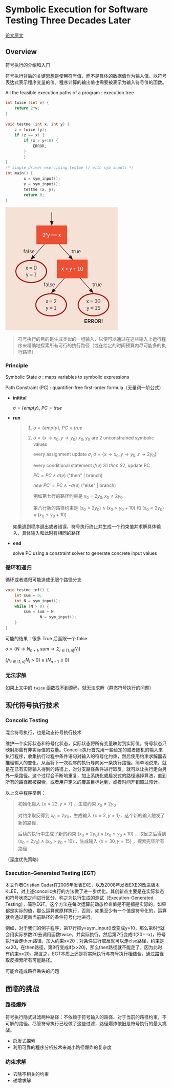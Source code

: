# Symbolic Execution for Software Testing Three Decades Later

[论文原文](https://dl.acm.org/doi/10.1145/2408776.2408795)

## Overview

符号执行的介绍和入门

符号执行背后的关键思想是使用符号值，而不是具体的数据值作为输入值，以符号表达式表示程序变量的值。程序计算的输出值也需要被表示为输入符号值的函数。

All the feasible execution paths of a program : execution tree

```c
int twice (int v) {
	return 2*v;
}

void testme (int x, int y) {
	z = twice (y);
	if (z == x) {
		if (x > y+10) {
			ERROR;
		}	
        }
}
/* simple driver exercising testme () with sym inputs */
int main() {
        x = sym_input();
        y = sym_input();
        testme (x, y);
        return 0;
}
```

![](../imgs/SymbolicExec-1.jpg)

> 符号执行的目的是生成类似的一组输入，以便可以通过在这些输入上运行程序来精确地探索所有可行的执行路径（或在给定的时间预算内尽可能多的执行路径）

### Principle

Symbolic State $\sigma$ : maps variables to symbolic expressions

Path Constraint (PC) : quantifier-free first-order formula（无量词一阶公式）

+ **initital**

  $\sigma = \{empty\},\ PC = true$

+ **run**

  > 1. $\sigma = \{empty\},\ PC = true$
  >
  > 2. $\sigma=\{x\rightarrow x_0,y\rightarrow y_0\}\ x_0,y_0$ are 2 unconstrained symbolic values 
  >
  >    every assignment update $\sigma$, $\sigma=\{x\rightarrow x_0,y\rightarrow y_0,z\rightarrow2y_0\}$
  >
  >    every conditional statement $if(e)\ S1\ then\ S2$, update PC 
  >
  >    $PC = PC\wedge \sigma(e)$ ("then" | branch)
  >
  >    $new\ PC' = PC\wedge \neg\sigma(e)$ ("else" | branch)
  >
  >    例如第七行的路径约束是 $x_0=2y_0, x_0\neq2y_0$
  >
  >    第八行新的路径约束是 $(x_0=2y_0)\wedge(x_0>y_0+10)$ 和 $(x_0=2y_0)\wedge(x_0\leq y_0+10)$
  >
  >    

  如果遇到程序退出或者错误，符号执行终止并生成一个约束值并求解具体输入，具体输入和此时有相同的路径

+ **end**

  solve PC using a constraint solver to generate concrete input values

### 循环和递归

循环或者递归可能造成无限个路径分支

```c
void testme_inf() {
	int sum = 0;
	int N = sym_input();
	while (N > 0) {
		sum = sum + N
               N = sym_input();
	}
}
```

可能的结果：很多 True 后面跟一个 false

$\sigma=\{N\rightarrow N_{n+1},sum\rightarrow \Sigma_{i\in[1,n]}N_i\}$

$(\bigwedge_{i\in[1,n]}N_i>0)\wedge (N_{n+1} \leq 0)$ 

### 无法求解

如果上文中的 `twice` 函数找不到源码，就无法求解（静态符号执行的问题）



## 现代符号执行技术

### Concolic Testing

混合符号执行，也是动态符号执行技术

维护一个实际状态和符号化状态，实际状态将所有变量映射到实际值，符号状态只映射那些有非实际值的变量。Concolic执行首先用一些给定的或者随机的输入来执行程序，收集执行过程中条件语句对输入的符号化约束，然后使用约束求解器去推理输入的变化，从而将下一次程序的执行导向另一条执行路径。简单地说来，就是在已有实际输入得到的路径上，对分支路径条件进行取反，就可以让执行走向另外一条路径。这个过程会不断地重复，加上系统化或启发式的路径选择算法，直到所有的路径都被探索，或者用户定义的覆盖目标达到，或者时间开销超过预计。

以上文中程序举例：

> 初始化输入 $\{x=22,y=7\}$ ，生成约束 $x_0 \neq 2y_0$
>
> 对约束取反得到 $x_0 = 2y_0$，生成输入 $\{x=2,y=1\}$，这个新的输入触发了新的路径，
>
> 后续的执行中生成了新的约束 $(x_0 = 2y_0)\wedge(x_0\leq y_0 +10)$ ，取反之后得到 $(x_0 = 2y_0)\wedge(x_0> y_0 +10)$ ，生成输入  $\{x=30,y=15\}$ ，探索完毕所有路径

（深度优先策略）

### Execution-Generated Testing (EGT)

本文作者Cristian Cadar在2006年发表EXE，以及2008年发表EXE的改进版本KLEE，对上述concolic执行的方法做了进一步优化。其创新点主要是在实际状态和符号状态之间进行区分，称之为执行生成的测试（Execution-Generated Testing），简称EGT。这个方法在每次运算前动态检查值是不是都是实际的，如果都是实际的值，那么运算就原样执行，否则，如果至少有一个值是符号化的，运算就会通过更新当前路径的条件符号化地进行。

例如，对于我们的例子程序，第17行把y=sym_input()改变成y=10，那么第6行就会用实际参数20去调用函数twice，并实际执行。然后第7行变成if(20==x)，符号执行会走then路径，加入约束x=20；对条件进行取反就可以走else路径，约束是x≠20。在then路径，第8行变成if(x>20)，那么then路径就不能走了，因为此时有约束x=20。简言之，EGT本质上还是将实际执行与符号执行相结合，通过路径取反探索所有可能路径。

可能会造成路径丢失的问题

## 面临的挑战

### 路径爆炸

符号执行隐式过滤两种路径：不依赖于符号输入的路径、对于当前的路径约束，不可解的路径。尽管符号执行已经做了这些过滤，路径爆炸依旧是符号执行的最大挑战。

+ 启发式探索
+ 利用可靠的程序分析技术来减小路径爆炸的复杂度

### 约束求解

+ 去除不相关的约束
+ 递增求解

